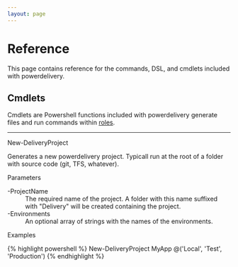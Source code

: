 ```yaml
---
layout: page
---
```


# Reference
	
This page contains reference for the commands, DSL, and cmdlets included with powerdelivery.

<a name="Cmdlets"></a>

## Cmdlets

Cmdlets are Powershell functions included with powerdelivery generate files and run commands within [roles](roles.html).

<hr />

<a name="new_deliveryproject_cmdlet"></a>

<p class="ref-item">New-DeliveryProject</p>
Generates a new powerdelivery project. Typicall run at the root of a folder with source code (git, TFS, whatever).

<p class="ref-upper">Parameters</p>
<dl>
	<dt>-ProjectName</dt>
	<dd>The required name of the project. A folder with this name suffixed with "Delivery" will be created containing the project.</dd>
	<dt>-Environments</dt>
	<dd>An optional array of strings with the names of the environments.</dd>
</dl>
<p class="ref-upper">Examples</p>

<div class="console">
	{% highlight powershell %}
New-DeliveryProject MyApp @('Local', 'Test', 'Production')
{% endhighlight %}
</div>